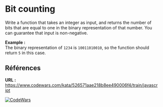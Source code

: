 # Bit counting

Write a function that takes an integer as input, and returns the number of bits that are equal to one in the binary representation of that number. You can guarantee that input is non-negative.

**Example :**  
The binary representation of `1234` is `10011010010`, so the function should return `5` in this case.

## Références
**URL :** https://www.codewars.com/kata/526571aae218b8ee490006f4/train/javascript

[![CodeWars](https://www.codewars.com/users/xcthulhu/badges/large)](https://www.codewars.com/users/xcthulhu)
